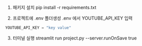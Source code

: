 1. 패키지 설치
pip install -r requirements.txt

2. 프로젝트에 .env 폴더생성
.env 에서 YOUTUBE_API_KEY 입력
```python 
YOUTUBE_API_KEY = "key value"
```
3. 터미널 실행
streamlit run project.py --server.runOnSave true